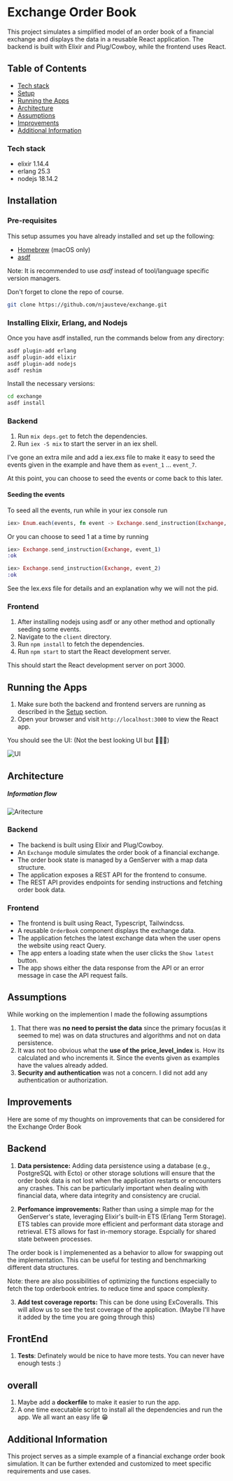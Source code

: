 # Exchange Order Book

This project simulates a simplified model of an order book of a financial exchange and displays the data in a reusable React application. The backend is built with Elixir and Plug/Cowboy, while the frontend uses React.

## Table of Contents

- [Tech stack](#tech-stack)
- [Setup](#setup)
- [Running the Apps](#running-the-apps)
- [Architecture](#architecture)
- [Assumptions](#assumptions)
- [Improvements](#improvements)
- [Additional Information](#additional-information)


### Tech stack
* elixir 1.14.4
* erlang 25.3
* nodejs 18.14.2

## Installation

### Pre-requisites

This setup assumes you have already installed and set up the following:
- [Homebrew](https://brew.sh/) (macOS only)
- [asdf](https://asdf-vm.com/guide/getting-started.html)

Note: It is recommended to use _asdf_ instead of tool/language specific version managers.

Don't forget to clone the repo of course.

```sh
git clone https://github.com/njausteve/exchange.git
```
### Installing Elixir, Erlang, and Nodejs

Once you have asdf installed, run the commands below from any directory:

```sh
asdf plugin-add erlang
asdf plugin-add elixir
asdf plugin-add nodejs
asdf reshim
```

Install the necessary versions:

```sh
cd exchange
asdf install
```
### Backend
1. Run `mix deps.get` to fetch the dependencies.
2. Run `iex -S mix` to start the server in an iex shell.


I've gone an extra mile and add a iex.exs file to make it easy to seed the events given in the example and have them as `event_1` ... `event_7`.

At this point, you can choose to seed the events or come back to this later.

#### Seeding the events

To seed all the events, run while in your iex console run
```elixir
iex> Enum.each(events, fn event -> Exchange.send_instruction(Exchange, event) end)

```
Or you can choose to seed 1 at a time by running
```elixir
iex> Exchange.send_instruction(Exchange, event_1)
:ok

iex> Exchange.send_instruction(Exchange, event_2)
:ok
```
See the Iex.exs file for details and an explanation why we will not the pid.
### Frontend

1. After installing nodejs using asdf or any other method and optionally seeding some events.
2. Navigate to the `client` directory.
3. Run `npm install` to fetch the dependencies.
4. Run `npm start` to start the React development server.

This should start the React development server on port 3000.

## Running the Apps

1. Make sure both the backend and frontend servers are running as described in the [Setup](#setup) section.
2. Open your browser and visit `http://localhost:3000` to view the React app.

You should see the UI: (Not the best looking UI but 🤷🏽‍♂️)

![UI](/docs/reactUI.png)

## Architecture

##### Information flow

![Aritecture](/docs/architecture.png)

### Backend

- The backend is built using Elixir and Plug/Cowboy.
- An `Exchange` module simulates the order book of a financial exchange.
- The order book state is managed by a GenServer with a map data structure.
- The application exposes a REST API for the frontend to consume.
- The REST API provides endpoints for sending instructions and fetching order book data.

### Frontend

- The frontend is built using React, Typescript, Tailwindcss.
- A reusable `OrderBook` component displays the exchange data.
- The application fetches the latest exchange data when the user opens the website using react Query.
- The app enters a loading state when the user clicks the `Show latest` button.
- The app shows either the data response from the API or an error message in case the API request fails.

## Assumptions

While working on the implemention I made the following assumptions

1. That there was **no need to persist the data** since the primary focus(as it  seemed to me) was on data structures and algorithms and not on data persistence.
2. It was not too obvious what the **use of the price_level_index** is. How its calculated and who increments it. Since the events given as examples have the values already added.
3. **Security and authentication** was not a concern. I did not add any authentication or authorization.

## Improvements
Here are some of my thoughts on improvements that can be considered for the Exchange Order Book
## Backend

1. **Data persistence:** Adding data persistence using a database (e.g., PostgreSQL with Ecto) or other storage solutions will ensure that the order book data is not lost when the application restarts or encounters any crashes. This can be particularly important when dealing with financial data, where data integrity and consistency are crucial.

2. **Perfomance improvements:** Rather than using a simple map for the GenServer's state, leveraging Elixir's built-in ETS (Erlang Term Storage). ETS tables can provide more efficient and performant data storage and retrieval. ETS allows for fast in-memory storage. Espcially for shared state between processes.

The order book is I implemenented as a behavior to allow for swapping out the implementation. This can be useful for testing and benchmarking different data structures.

Note: there are also possibilities of optimizing the functions especially to fetch the top orderbook entries. to reduce time and space complexity.

3. **Add test coverage reports:** This can be done using ExCoveralls. This will allow us to see the test coverage of the application. (Maybe I'll have it added by the time you are going through this)

## FrontEnd
1. **Tests**: Definately would be nice to have more tests. You can never have enough tests :)

## overall
1. Maybe add a **dockerfile** to make it easier to run the app.
2. A one time executable script to install all the dependencies and run the app. We all want an easy life 😁
## Additional Information

This project serves as a simple example of a financial exchange order book simulation. It can be further extended and customized to meet specific requirements and use cases.
